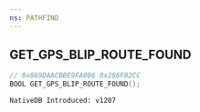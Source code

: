 ```yaml
---
ns: PATHFIND
---
```

## GET_GPS_BLIP_ROUTE_FOUND

```c
// 0x869DAACBBE9FA006 0x286F82CC
BOOL GET_GPS_BLIP_ROUTE_FOUND();
```

```
NativeDB Introduced: v1207
```

